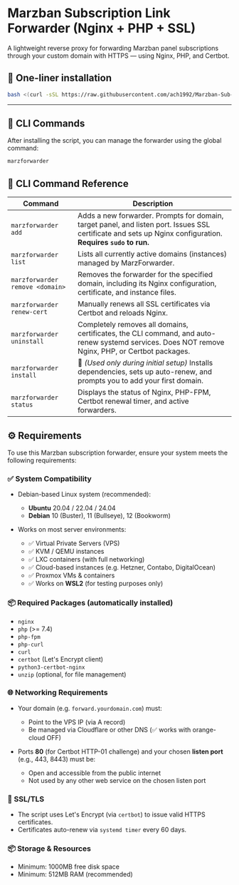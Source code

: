 # Marzban Subscription Link Forwarder (Nginx + PHP + SSL)

A lightweight reverse proxy for forwarding Marzban panel subscriptions through your custom domain with HTTPS — using Nginx, PHP, and Certbot.

## 🔧 One-liner installation

```bash
bash <(curl -sSL https://raw.githubusercontent.com/ach1992/Marzban-Sub-Forwarder/main/marzforwarder.sh) install
```

---

## 🚀 CLI Commands

After installing the script, you can manage the forwarder using the global command:

```bash
marzforwarder
```

## 🧩 CLI Command Reference

| Command | Description |
|---------|-------------|
| `marzforwarder add` | Adds a new forwarder. Prompts for domain, target panel, and listen port. Issues SSL certificate and sets up Nginx configuration. **Requires `sudo` to run.** |
| `marzforwarder list` | Lists all currently active domains (instances) managed by MarzForwarder. |
| `marzforwarder remove <domain>` | Removes the forwarder for the specified domain, including its Nginx configuration, certificate, and instance files. |
| `marzforwarder renew-cert` | Manually renews all SSL certificates via Certbot and reloads Nginx. |
| `marzforwarder uninstall` | Completely removes all domains, certificates, the CLI command, and auto-renew systemd services. Does NOT remove Nginx, PHP, or Certbot packages. |
| `marzforwarder install` | 📌 *(Used only during initial setup)* Installs dependencies, sets up auto-renew, and prompts you to add your first domain. |
| `marzforwarder status` | Displays the status of Nginx, PHP-FPM, Certbot renewal timer, and active forwarders. |

## ⚙️ Requirements

To use this Marzban subscription forwarder, ensure your system meets the following requirements:

### ✅ System Compatibility

- Debian-based Linux system (recommended):
  - **Ubuntu** 20.04 / 22.04 / 24.04
  - **Debian** 10 (Buster), 11 (Bullseye), 12 (Bookworm)

- Works on most server environments:
  - ✅ Virtual Private Servers (VPS)
  - ✅ KVM / QEMU instances
  - ✅ LXC containers (with full networking)
  - ✅ Cloud-based instances (e.g. Hetzner, Contabo, DigitalOcean)
  - ✅ Proxmox VMs & containers
  - ✅ Works on **WSL2** (for testing purposes only)

### 📦 Required Packages (automatically installed)

- `nginx`
- `php` (>= 7.4)
- `php-fpm`
- `php-curl`
- `curl`
- `certbot` (Let's Encrypt client)
- `python3-certbot-nginx`
- `unzip` (optional, for file management)

### 🌐 Networking Requirements

- Your domain (e.g. `forward.yourdomain.com`) must:
  - Point to the VPS IP (via A record)
  - Be managed via Cloudflare or other DNS (✅ works with orange-cloud OFF)

- Ports **80** (for Certbot HTTP-01 challenge) and your chosen **listen port** (e.g., 443, 8443) must be:
  - Open and accessible from the public internet
  - Not used by any other web service on the chosen listen port

### 🔐 SSL/TLS

- The script uses Let's Encrypt (via `certbot`) to issue valid HTTPS certificates.
- Certificates auto-renew via `systemd timer` every 60 days.

### 📦 Storage & Resources

- Minimum: 1000MB free disk space
- Minimum: 512MB RAM (recommended)
